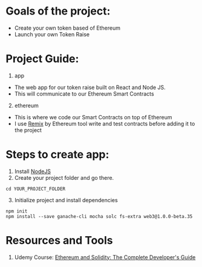 # Goals of the project:

- Create your own token based of Ethereum
- Launch your own Token Raise

# Project Guide:

1. app

- The web app for our token raise built on React and Node JS.
- This will communicate to our Ethereum Smart Contracts

2. ethereum

- This is where we code our Smart Contracts on top of Ethereum
- I use [Remix](http://remix.ethereum.org/) by Ethereum tool write and
test contracts before adding it to the project

# Steps to create app:

1. Install [NodeJS](https://nodejs.org)
2. Create your project folder and go there.
```
cd YOUR_PROJECT_FOLDER
```
3. Initialize project and install dependencies
```
npm init
npm install --save ganache-cli mocha solc fs-extra web3@1.0.0-beta.35
```

# Resources and Tools

1. Udemy Course: [Ethereum and Solidity: The Complete Developer's Guide](https://www.udemy.com/course/ethereum-and-solidity-the-complete-developers-guide)
